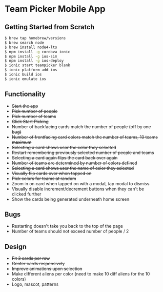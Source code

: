 # Team Picker Mobile App

## Getting Started from Scratch

```sh
$ brew tap homebrew/versions
$ brew search node
$ brew install node4-lts
$ npm install -g cordova ionic
$ npm install -g ios-sim
$ npm install -g ios-deploy
$ ionic start teampicker blank
$ ionic platform add ios
$ ionic build ios
$ ionic emulate ios
```

## Functionality
- ~~Start the app~~
- ~~Pick number of people~~
- ~~Pick number of teams~~
- ~~Click Start Picking~~
- ~~Number of backfacing cards match the number of people (off by one bug)~~
- ~~Number of frontfacing card colors match the number of teams, 10 teams maximum~~
- ~~Selecting a card shows user the color they selected~~
- ~~Restart remembering previously selected number of people and teams~~
- ~~Selecting a card again flips the card back over again~~
- ~~Number of teams are determined by number of colors defined~~
- ~~Selecting a card shows user the name of color they selected~~
- ~~Visually flip cards over when tapped on~~
- ~~Pick colors for teams at random~~
- Zoom in on card when tapped on with a modal, tap modal to dismiss
- Visually disable increment/decrement buttons when they can't be clicked further
- Show the cards being generated underneath home screen

## Bugs
- Restarting doesn't take you back to the top of the page
- Number of teams should not exceed number of people / 2

## Design
- ~~Fit 3 cards per row~~
- ~~Center cards responsively~~
- ~~Improve animations upon selection~~
- Make different aliens per color (need to make 10 diff aliens for the 10 colors)
- Logo, mascot, patterns
